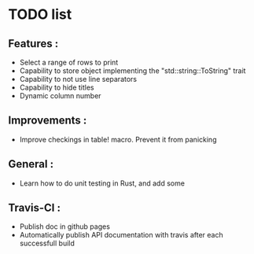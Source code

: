 # TODO list

## Features :
* Select a range of rows to print
* Capability to store object implementing the "std::string::ToString" trait
* Capability to not use line separators 
* Capability to hide titles
* Dynamic column number

## Improvements :
* Improve checkings in table! macro. Prevent it from panicking

## General :
* Learn how to do unit testing in Rust, and add some

## Travis-CI :
* Publish doc in github pages
* Automatically publish API documentation with travis after each successfull build
